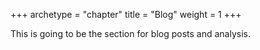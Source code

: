 +++
archetype = "chapter"
title = "Blog"
weight = 1
+++

This is going to be the section for blog posts and analysis.